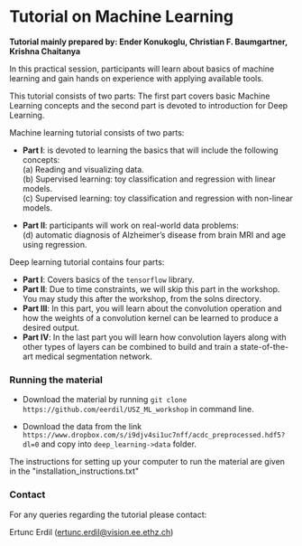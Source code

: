# Tutorial on Machine Learning

**Tutorial mainly prepared by: Ender Konukoglu, Christian F. Baumgartner, Krishna Chaitanya** <br />

In this practical session, participants will learn about basics of machine learning and gain hands on experience with applying available tools. <br />

This tutorial consists of two parts: The first part covers basic Machine Learning concepts and the second part is devoted to introduction for Deep Learning. <br />

Machine learning tutorial consists of two parts: <br />

 * **Part I**: is devoted to learning the basics that will include the following concepts: <br />
  (a) Reading and visualizing data. <br />
  (b) Supervised learning: toy classification and regression with linear models. <br />
  (c) Supervised learning: toy classification and regression with non-linear models. <br />

 * **Part II**: participants will work on real-world data problems: <br />
  (d) automatic diagnosis of Alzheimer’s disease from brain MRI and age using regression. <br />

Deep learning tutorial contains four parts: <br />

 * **Part I**: Covers basics of the `tensorflow` library.
 * **Part II**: Due to time constraints, we will skip this part in the workshop. You may study this after the workshop, from the solns directory.
 * **Part III**: In this part, you will learn about the convolution operation and how the weights of a convolution kernel can be learned to produce a desired output.
 * **Part IV**: In the last part you will learn how convolution layers along with other types of layers can be combined to build and train a state-of-the-art medical segmentation network. 


### Running the material

* Download the material by running `git clone https://github.com/eerdil/USZ_ML_workshop` in command line.

* Download the data from the link `https://www.dropbox.com/s/i9djv4si1uc7nff/acdc_preprocessed.hdf5?dl=0` and copy into `deep_learning->data` folder.

The instructions for setting up your computer to run the material are given in the "installation_instructions.txt"

### Contact
For any queries regarding the tutorial please contact:

Ertunc Erdil (ertunc.erdil@vision.ee.ethz.ch)
